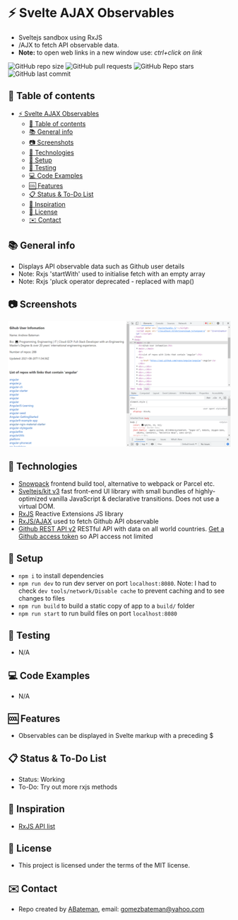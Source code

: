 # :zap: Svelte AJAX Observables

* Sveltejs sandbox using RxJS
* /AJX to fetch API observable data.
* **Note:** to open web links in a new window use: _ctrl+click on link_

![GitHub repo size](https://img.shields.io/github/repo-size/AndrewJBateman/svelte-ajax-observables?style=plastic)
![GitHub pull requests](https://img.shields.io/github/issues-pr/AndrewJBateman/svelte-ajax-observables?style=plastic)
![GitHub Repo stars](https://img.shields.io/github/stars/AndrewJBateman/svelte-ajax-observables?style=plastic)
![GitHub last commit](https://img.shields.io/github/last-commit/AndrewJBateman/svelte-ajax-observables?style=plastic)

## :page_facing_up: Table of contents

* [:zap: Svelte AJAX Observables](#zap-svelte-ajax-observables)
  * [:page_facing_up: Table of contents](#page_facing_up-table-of-contents)
  * [:books: General info](#books-general-info)
  * [:camera: Screenshots](#camera-screenshots)
  * [:signal_strength: Technologies](#signal_strength-technologies)
  * [:floppy_disk: Setup](#floppy_disk-setup)
  * [:wrench: Testing](#wrench-testing)
  * [:computer: Code Examples](#computer-code-examples)
  * [:cool: Features](#cool-features)
  * [:clipboard: Status & To-Do List](#clipboard-status--to-do-list)
  * [:clap: Inspiration](#clap-inspiration)
  * [:file_folder: License](#file_folder-license)
  * [:envelope: Contact](#envelope-contact)

## :books: General info

* Displays API observable data such as Github user details
* Note: Rxjs 'startWith' used to initialise fetch with an empty array
* Note: Rxjs 'pluck operator deprecated - replaced with map()

## :camera: Screenshots

![Frontend screenshot](./imgs/list.png)

## :signal_strength: Technologies

* [Snowpack](https://www.snowpack.dev/) frontend build tool, alternative to webpack or Parcel etc.
* [Sveltejs/kit v3](https://kit.svelte.dev/) fast front-end UI library with small bundles of highly-optimized vanilla JavaScript & declarative transitions. Does not use a virtual DOM.
* [RxJS](https://rxjs.dev/) Reactive Extensions JS library
* [RxJS/AJAX](https://rxjs.dev/api/ajax/ajax) used to fetch Github API observable
* [Github REST API v2](https://docs.github.com/en/rest/reference/users) RESTful API with data on all world countries. [Get a Github access token](https://github.com/settings/tokens) so API access not limited

## :floppy_disk: Setup

* `npm i` to install dependencies
* `npm run dev` to run dev server on port `localhost:8080`. Note: I had to check `dev tools/network/Disable cache` to prevent caching and to see changes to files
* `npm run build` to build a static copy of app to a `build/` folder
* `npm run start` to run build files on port `localhost:8080`

## :wrench: Testing

* N/A

## :computer: Code Examples

* N/A

## :cool: Features

* Observables can be displayed in Svelte markup with a preceding $

## :clipboard: Status & To-Do List

* Status: Working
* To-Do: Try out more rxjs methods

## :clap: Inspiration

* [RxJS API list](https://rxjs.dev/api)

## :file_folder: License

* This project is licensed under the terms of the MIT license.

## :envelope: Contact

* Repo created by [ABateman](https://github.com/AndrewJBateman), email: gomezbateman@yahoo.com
